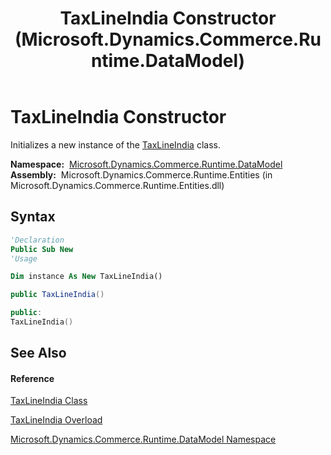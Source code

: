 ﻿---
title: TaxLineIndia Constructor  (Microsoft.Dynamics.Commerce.Runtime.DataModel)
TOCTitle: TaxLineIndia Constructor
ms:assetid: M:Microsoft.Dynamics.Commerce.Runtime.DataModel.TaxLineIndia.#ctor
ms:mtpsurl: https://technet.microsoft.com/en-us/library/microsoft.dynamics.commerce.runtime.datamodel.taxlineindia.taxlineindia(v=AX.60)
ms:contentKeyID: 62213684
ms.date: 05/18/2015
mtps_version: v=AX.60
dev_langs:
- vb
- csharp
- c++
---

# TaxLineIndia Constructor

Initializes a new instance of the [TaxLineIndia](taxlineindia-class-microsoft-dynamics-commerce-runtime-datamodel.md) class.

**Namespace:**  [Microsoft.Dynamics.Commerce.Runtime.DataModel](microsoft-dynamics-commerce-runtime-datamodel-namespace.md)  
**Assembly:**  Microsoft.Dynamics.Commerce.Runtime.Entities (in Microsoft.Dynamics.Commerce.Runtime.Entities.dll)

## Syntax

``` vb
'Declaration
Public Sub New
'Usage

Dim instance As New TaxLineIndia()
```

``` csharp
public TaxLineIndia()
```

``` c++
public:
TaxLineIndia()
```

## See Also

#### Reference

[TaxLineIndia Class](taxlineindia-class-microsoft-dynamics-commerce-runtime-datamodel.md)

[TaxLineIndia Overload](taxlineindia-constructor-microsoft-dynamics-commerce-runtime-datamodel.md)

[Microsoft.Dynamics.Commerce.Runtime.DataModel Namespace](microsoft-dynamics-commerce-runtime-datamodel-namespace.md)

